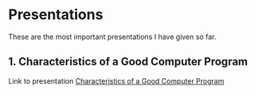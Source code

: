 # Presentations

These are the most important presentations I have given so far.


## 1. Characteristics of a Good Computer Program

Link to presentation [Characteristics of a Good Computer Program](https://github.com/AliArabi55/Presentations/tree/main/Presentations/Characteristics%20of%20a%20good%20computer%20program)

